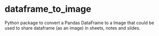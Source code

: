 # dataframe_to_image
Python package to convert a Pandas DataFrame to a Image that could be used to share dataframe (as an image) in sheets, notes and slides.
